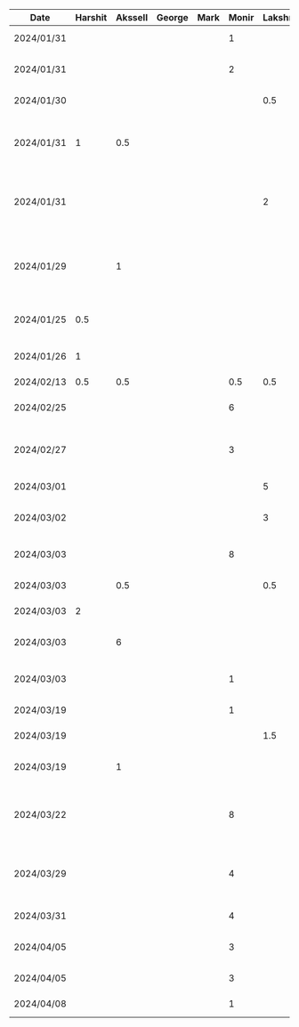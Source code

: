 | Date       | Harshit | Akssell | George | Mark | Monir | Lakshmi | Task                  |
| ---------- | ------- | ------- | ------ | ---- | ----- | ------- | --------------------- |
| 2024/01/31 |         |         |        |      | 1     |         | D1 - Introduction     |
| 2024/01/31 |         |         |        |      | 2     |         | D1 - Proposal Details |
| 2024/01/30 |         |         |        |      |       |   0.5   | D1 - User scenario 1&2 |
| 2024/01/31 |    1    |   0.5   |        |      |       |         | D1 - Sequence diagram for user scenario 1 |
| 2024/01/31 |         |         |        |      |       |   2     | D1 - Sequence diagram for user scenario 3 |
| 2024/01/29 |         |    1    |        |      |       |         | D1 - Human values, stakeholders, and population of users |
| 2024/01/25 |   0.5   |         |        |      |       |         | D1 - Functional Properties |
| 2024/01/26 |    1    |         |        |      |       |         | D1 - Non-functional Properties |
| 2024/02/13 |   0.5   |   0.5   |        |      |  0.5  |    0.5  | D2|
| 2024/02/25 |         |         |        |      |   6   |         | Navigation Logic + Initial Homepage UI |
| 2024/02/27 |         |         |        |      |   3   |         | Login Page + Initial DB Logic (Firebase) |
| 2024/03/01 |         |         |        |      |       |      5  | D3 - Todo list frontend|
| 2024/03/02 |         |         |        |      |       |      3  | D3 - Updated Todo list frontend|
| 2024/03/03 |         |         |        |      |   8   |         | Updated Login Logic (Postgres) |
| 2024/03/03 |         |   0.5   |        |      |       |    0.5  | D3 - Presentation |
| 2024/03/03 |    2    |         |        |      |       |         | D3 - Settings Page |
| 2024/03/03 |         |    6    |        |      |       |         | D3 - Add Events and Events |
| 2024/03/03 |         |         |        |      |  1    |         | D3 - Component Diagram |
| 2024/03/19 |         |         |        |      |  1    |         | D4 - Client Server |
| 2024/03/19 |         |         |        |      |       |    1.5  | D4 - Pipe & Filter |
| 2024/03/19 |         |    1    |        |      |       |         | D4 - Microservices Architecture |
| 2024/03/22 |         |         |        |      |   8   |         | Completed Signup UI + Server Logic + Homepage Calendar |
| 2024/03/29 |         |         |        |      |   4   |         | Modified Homepage UI + Connected Homepage UI to Server |
| 2024/03/31 |         |         |        |      |   4   |         | Bugfixes + Final Touches |
| 2024/04/05 |         |         |        |      |  3    |         | D6 - Architecture Description |
| 2024/04/05 |         |         |        |      |  3    |         | D7 - Demo Video |
| 2024/04/08 |         |         |        |      |  1    |         | D7 - Final Status Report |
